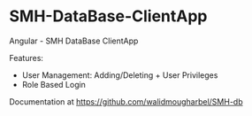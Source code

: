 # SMH-DataBase-ClientApp

Angular - SMH DataBase ClientApp

Features:
  - User Management: Adding/Deleting + User Privileges
  - Role Based Login

Documentation at https://github.com/walidmougharbel/SMH-db
